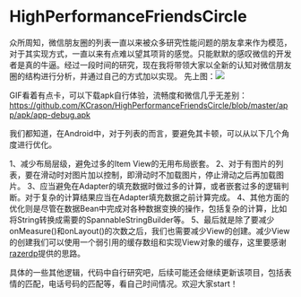 # HighPerformanceFriendsCircle
众所周知，微信朋友圈的列表一直以来被众多研究性能问题的朋友拿来作为模范，对于其实现方式，一直以来有点难以望其项背的感觉。只能默默的感叹微信的开发者是真的牛逼。经过一段时间的研究，现在我将带领大家以全新的认知对微信朋友圈的结构进行分析，并通过自己的方式加以实现。
先上图：![](https://github.com/KCrason/HighPerformanceFriendsCircle/blob/master/app/apk/20180503_222857.gif)

GIF看着有点卡，可以下载apk自行体验，流畅度和微信几乎无差别：https://github.com/KCrason/HighPerformanceFriendsCircle/blob/master/app/apk/app-debug.apk

我们都知道，在Android中，对于列表的而言，要避免其卡顿，可以从以下几个角度进行优化。

1、减少布局层级，避免过多的Item View的无用布局嵌套。
2、对于有图片的列表，要在滑动时对图片加以控制，即滑动时不加载图片，停止滑动之后再加载图片。
3、应当避免在Adapter的填充数据时做过多的计算，或者嵌套过多的逻辑判断。对于复杂的计算结果应当在Adapter填充数据之前计算完成。
4、其他方面的优化则是尽管在数据Bean中完成对各种数据变换的操作，包括复杂的计算，比如将String转换成需要的SpannableStringBuilder等。
5、最后就是除了要减少onMeasure()和onLayout()的次数之后，我们也需要减少View的创建。减少View的创建我们可以使用一个弱引用的缓存数组和实现View对象的缓存，这里要感谢[razerdp](https://github.com/razerdp)提供的思路。

具体的一些其他逻辑，代码中自行研究吧，后续可能还会继续更新该项目，包括表情的匹配，电话号码的匹配等，看自己时间情况。欢迎大家start！
